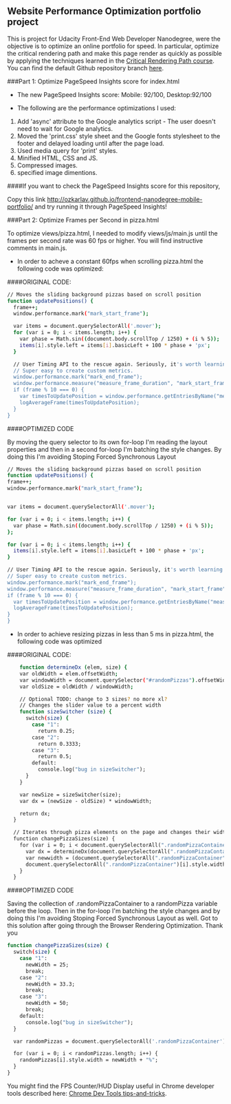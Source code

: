 ## Website Performance Optimization portfolio project

This is project for Udacity Front-End Web Developer Nanodegree, were the objective is to optimize an online portfolio for speed. In particular, optimize the critical rendering path and make this page render as quickly as possible by applying the techniques learned in the [Critical Rendering Path course](https://www.udacity.com/course/ud884). You can find the default Github repository branch [here](https://github.com/udacity/frontend-nanodegree-mobile-portfolio).

###Part 1: Optimize PageSpeed Insights score for index.html

* The new PageSpeed Insights score: Mobile: 92/100, Desktop:92/100

* The following are the performance optimizations I used:

1. Add 'async' attribute to the Google analytics script - The user doesn't need to wait for Google analytics. 
2. Moved the 'print.css' style sheet and the Google fonts stylesheet to the footer and delayed loading until after the page load. 
3. Used media query for 'print' styles.
4. Minified HTML, CSS and JS.
5. Compressed images.
6. specified image dimentions.

####If you want to check the PageSpeed Insights score for this repository,

Copy this link http://ozkarlav.github.io/frontend-nanodegree-mobile-portfolio/ and try running it through PageSpeed Insights!


###Part 2: Optimize Frames per Second in pizza.html

To optimize views/pizza.html, I needed to modify views/js/main.js until the frames per second rate was 60 fps or higher. You will find instructive comments in main.js. 

* In order to acheve a constant 60fps when scrolling pizza.html the following code was optimized:

####ORIGINAL CODE:

```bash
// Moves the sliding background pizzas based on scroll position
function updatePositions() {
  frame++;
  window.performance.mark("mark_start_frame");

  var items = document.querySelectorAll('.mover');
  for (var i = 0; i < items.length; i++) {
    var phase = Math.sin((document.body.scrollTop / 1250) + (i % 5));
    items[i].style.left = items[i].basicLeft + 100 * phase + 'px';
  }

  // User Timing API to the rescue again. Seriously, it's worth learning.
  // Super easy to create custom metrics.
  window.performance.mark("mark_end_frame");
  window.performance.measure("measure_frame_duration", "mark_start_frame", "mark_end_frame");
  if (frame % 10 === 0) {
    var timesToUpdatePosition = window.performance.getEntriesByName("measure_frame_duration");
    logAverageFrame(timesToUpdatePosition);
  }
}
  ```

####OPTIMIZED CODE

By moving the query selector to its own for-loop I'm reading the layout properties and then in a second for-loop I'm batching the style changes. By doing this I'm avoiding Stoping Forced Synchronous Layout

  ```bash
  // Moves the sliding background pizzas based on scroll position
function updatePositions() {
  frame++;
  window.performance.mark("mark_start_frame");


  var items = document.querySelectorAll('.mover');

  for (var i = 0; i < items.length; i++) {
    var phase = Math.sin((document.body.scrollTop / 1250) + (i % 5));
  };

  for (var i = 0; i < items.length; i++) {
    items[i].style.left = items[i].basicLeft + 100 * phase + 'px';
  }

  // User Timing API to the rescue again. Seriously, it's worth learning.
  // Super easy to create custom metrics.
  window.performance.mark("mark_end_frame");
  window.performance.measure("measure_frame_duration", "mark_start_frame", "mark_end_frame");
  if (frame % 10 === 0) {
    var timesToUpdatePosition = window.performance.getEntriesByName("measure_frame_duration");
    logAverageFrame(timesToUpdatePosition);
  }
}
  ```
* In order to achieve resizing pizzas in less than 5 ms in pizza.html, the following code was optimized

####ORIGINAL CODE:

```bash
    function determineDx (elem, size) {
    var oldWidth = elem.offsetWidth;
    var windowWidth = document.querySelector("#randomPizzas").offsetWidth;
    var oldSize = oldWidth / windowWidth;

    // Optional TODO: change to 3 sizes? no more xl?
    // Changes the slider value to a percent width
    function sizeSwitcher (size) {
      switch(size) {
        case "1":
          return 0.25;
        case "2":
          return 0.3333;
        case "3":
          return 0.5;
        default:
          console.log("bug in sizeSwitcher");
      }
    }

    var newSize = sizeSwitcher(size);
    var dx = (newSize - oldSize) * windowWidth;

    return dx;
  }

  // Iterates through pizza elements on the page and changes their widths
  function changePizzaSizes(size) {
    for (var i = 0; i < document.querySelectorAll(".randomPizzaContainer").length; i++) {
      var dx = determineDx(document.querySelectorAll(".randomPizzaContainer")[i], size);
      var newwidth = (document.querySelectorAll(".randomPizzaContainer")[i].offsetWidth + dx) + 'px';
      document.querySelectorAll(".randomPizzaContainer")[i].style.width = newwidth;
    }
  }
  ```

####OPTIMIZED CODE

Saving the collection of .randomPizzaContainer to a randomPizza variable before the loop. 
Then in the for-loop I'm batching the style changes and by doing this I'm avoiding Stoping Forced Synchronous Layout as well.
Got to this solution after going through the Browser Rendering Optimization. Thank you


  ```bash
  function changePizzaSizes(size) {
    switch(size) {
      case "1":
        newWidth = 25;
        break;
      case "2":
        newWidth = 33.3;
        break;
      case "3":
        newWidth = 50;
        break;
      default:
        console.log("bug in sizeSwitcher");
    }

    var randomPizzas = document.querySelectorAll('.randomPizzaContainer');

    for (var i = 0; i < randomPizzas.length; i++) {
      randomPizzas[i].style.width = newWidth + "%";
    }
  }
  ```

You might find the FPS Counter/HUD Display useful in Chrome developer tools described here: [Chrome Dev Tools tips-and-tricks](https://developer.chrome.com/devtools/docs/tips-and-tricks).

